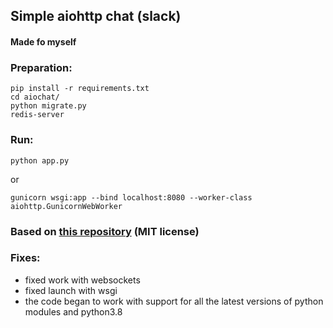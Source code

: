 ## Simple aiohttp chat (slack)
#### Made fo myself
### Preparation:
```
pip install -r requirements.txt
cd aiochat/
python migrate.py
redis-server
```
### Run:
```
python app.py
```
or
```
gunicorn wsgi:app --bind localhost:8080 --worker-class aiohttp.GunicornWebWorker
```

### Based on  [this repository](https://github.com/samael500/aiochat) (MIT license)

### Fixes:
- fixed work with websockets
- fixed launch with wsgi
- the code began to work with support for all the latest versions of python modules and python3.8
